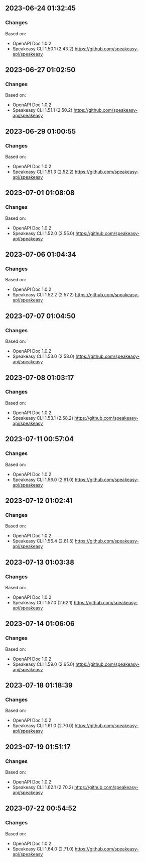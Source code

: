 

## 2023-06-24 01:32:45
### Changes
Based on:
- OpenAPI Doc 1.0.2 
- Speakeasy CLI 1.50.1 (2.43.2) https://github.com/speakeasy-api/speakeasy

## 2023-06-27 01:02:50
### Changes
Based on:
- OpenAPI Doc 1.0.2 
- Speakeasy CLI 1.51.1 (2.50.2) https://github.com/speakeasy-api/speakeasy

## 2023-06-29 01:00:55
### Changes
Based on:
- OpenAPI Doc 1.0.2 
- Speakeasy CLI 1.51.3 (2.52.2) https://github.com/speakeasy-api/speakeasy

## 2023-07-01 01:08:08
### Changes
Based on:
- OpenAPI Doc 1.0.2 
- Speakeasy CLI 1.52.0 (2.55.0) https://github.com/speakeasy-api/speakeasy

## 2023-07-06 01:04:34
### Changes
Based on:
- OpenAPI Doc 1.0.2 
- Speakeasy CLI 1.52.2 (2.57.2) https://github.com/speakeasy-api/speakeasy

## 2023-07-07 01:04:50
### Changes
Based on:
- OpenAPI Doc 1.0.2 
- Speakeasy CLI 1.53.0 (2.58.0) https://github.com/speakeasy-api/speakeasy

## 2023-07-08 01:03:17
### Changes
Based on:
- OpenAPI Doc 1.0.2 
- Speakeasy CLI 1.53.1 (2.58.2) https://github.com/speakeasy-api/speakeasy

## 2023-07-11 00:57:04
### Changes
Based on:
- OpenAPI Doc 1.0.2 
- Speakeasy CLI 1.56.0 (2.61.0) https://github.com/speakeasy-api/speakeasy

## 2023-07-12 01:02:41
### Changes
Based on:
- OpenAPI Doc 1.0.2 
- Speakeasy CLI 1.56.4 (2.61.5) https://github.com/speakeasy-api/speakeasy

## 2023-07-13 01:03:38
### Changes
Based on:
- OpenAPI Doc 1.0.2 
- Speakeasy CLI 1.57.0 (2.62.1) https://github.com/speakeasy-api/speakeasy

## 2023-07-14 01:06:06
### Changes
Based on:
- OpenAPI Doc 1.0.2 
- Speakeasy CLI 1.59.0 (2.65.0) https://github.com/speakeasy-api/speakeasy

## 2023-07-18 01:18:39
### Changes
Based on:
- OpenAPI Doc 1.0.2 
- Speakeasy CLI 1.61.0 (2.70.0) https://github.com/speakeasy-api/speakeasy

## 2023-07-19 01:51:17
### Changes
Based on:
- OpenAPI Doc 1.0.2 
- Speakeasy CLI 1.62.1 (2.70.2) https://github.com/speakeasy-api/speakeasy

## 2023-07-22 00:54:52
### Changes
Based on:
- OpenAPI Doc 1.0.2 
- Speakeasy CLI 1.64.0 (2.71.0) https://github.com/speakeasy-api/speakeasy